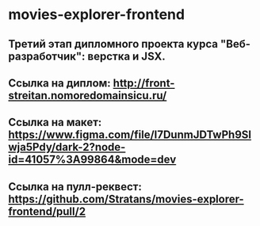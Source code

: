 # movies-explorer-frontend

## Третий этап дипломного проекта курса "Веб-разработчик": верстка и JSX.

## Ссылка на диплом: http://front-streitan.nomoredomainsicu.ru/

## Ссылка на макет: https://www.figma.com/file/I7DunmJDTwPh9Slwja5Pdy/dark-2?node-id=41057%3A99864&mode=dev

## Ссылка на пулл-реквест: https://github.com/Stratans/movies-explorer-frontend/pull/2